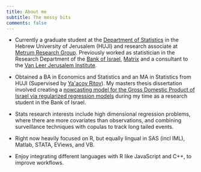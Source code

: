 ```yaml
---
title: About me
subtitle: The messy bits
comments: false
---
```


- Currently a graduate student at the [Department of Statistics](http://en.stat.huji.ac.il/) in the Hebrew University of Jerusalem (HUJI) and  research associate at [Metrum Research Group](https://www.metrumrg.com/). Previously worked as statistician in the Research Department of the [Bank of Israel](http://www.boi.org.il/en/Pages/Default.aspx), [Matrix](http://www.matrix.co.il/en/Pages/default.aspx) and a consultant to the [Van Leer Jerusalem Institute](http://www.vanleer.org.il/en).

- Obtained a BA in Economics and Statistics and an MA in Statistics from HUJI (Supervised by [Ya'acov Ritov](http://www-personal.umich.edu/~yritov/jr.html)). My masters thesis dissertation involved creating a [nowcasting model for the Gross Domestic Product of Israel via regularized regression models](http://www.boi.org.il/deptdata/mehkar/papers/dp1016e.pdf) during my time as a research student in the Bank of Israel.

- Stats research interests include high dimensional regression problems, where there are more covariates than observations, and combining surveillance techniques with copulas to track long tailed events. 

- Right now heavily focused on R, but equally lingual in SAS (incl IML), Matlab, STATA, EViews, and VB.

- Enjoy integrating different languages with R like JavaScript and C++, to improve workflows.
